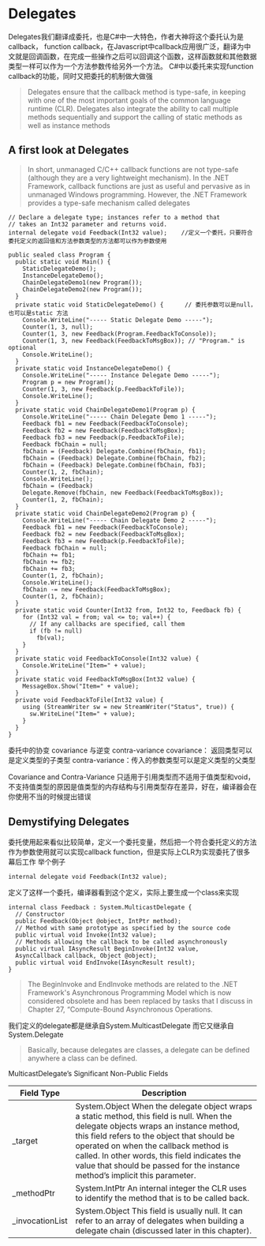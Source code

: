 # Delegates

Delegates我们翻译成委托，也是C#中一大特色，作者大神将这个委托认为是callback， function callback，在Javascript中callback应用很广泛，翻译为中文就是回调函数，在完成一些操作之后可以回调这个函数，这样函数就和其他数据类型一样可以作为一个方法参数传给另外一个方法。
C#中以委托来实现function callback的功能，同时又把委托的机制做大做强
>Delegates ensure that the callback method is type-safe, in keeping with one of the most important goals of the common language runtime (CLR).
Delegates also integrate the ability to call multiple methods sequentially and support the calling of static methods as well as instance methods

## A first look at Delegates
> In short, unmanaged C/C++ callback functions are not type-safe (although they are a very lightweight mechanism).
In the .NET Framework, callback functions are just as useful and pervasive as in unmanaged Windows programming. However, the .NET Framework provides a type-safe mechanism called delegates

```
// Declare a delegate type; instances refer to a method that
// takes an Int32 parameter and returns void.
internal delegate void Feedback(Int32 value);    //定义一个委托，只要符合委托定义的返回值和方法参数类型的方法都可以作为参数使用

public sealed class Program {
  public static void Main() {
    StaticDelegateDemo();
    InstanceDelegateDemo();
    ChainDelegateDemo1(new Program());
    ChainDelegateDemo2(new Program());
  }
  private static void StaticDelegateDemo() {      // 委托参数可以是null，也可以是static 方法
    Console.WriteLine("----- Static Delegate Demo -----");
    Counter(1, 3, null);
    Counter(1, 3, new Feedback(Program.FeedbackToConsole));
    Counter(1, 3, new Feedback(FeedbackToMsgBox)); // "Program." is optional
    Console.WriteLine();
  }
  private static void InstanceDelegateDemo() {
    Console.WriteLine("----- Instance Delegate Demo -----");
    Program p = new Program();
    Counter(1, 3, new Feedback(p.FeedbackToFile));
    Console.WriteLine();
  }
  private static void ChainDelegateDemo1(Program p) {
    Console.WriteLine("----- Chain Delegate Demo 1 -----");
    Feedback fb1 = new Feedback(FeedbackToConsole);
    Feedback fb2 = new Feedback(FeedbackToMsgBox);
    Feedback fb3 = new Feedback(p.FeedbackToFile);
    Feedback fbChain = null;
    fbChain = (Feedback) Delegate.Combine(fbChain, fb1);
    fbChain = (Feedback) Delegate.Combine(fbChain, fb2);
    fbChain = (Feedback) Delegate.Combine(fbChain, fb3);
    Counter(1, 2, fbChain);
    Console.WriteLine();
    fbChain = (Feedback)
    Delegate.Remove(fbChain, new Feedback(FeedbackToMsgBox));
    Counter(1, 2, fbChain);
  }
  private static void ChainDelegateDemo2(Program p) {
    Console.WriteLine("----- Chain Delegate Demo 2 -----");
    Feedback fb1 = new Feedback(FeedbackToConsole);
    Feedback fb2 = new Feedback(FeedbackToMsgBox);
    Feedback fb3 = new Feedback(p.FeedbackToFile);
    Feedback fbChain = null;
    fbChain += fb1;
    fbChain += fb2;
    fbChain += fb3;
    Counter(1, 2, fbChain);
    Console.WriteLine();
    fbChain -= new Feedback(FeedbackToMsgBox);
    Counter(1, 2, fbChain);
  }
  private static void Counter(Int32 from, Int32 to, Feedback fb) {
    for (Int32 val = from; val <= to; val++) {
      // If any callbacks are specified, call them
      if (fb != null)
        fb(val);
    }
  }
  private static void FeedbackToConsole(Int32 value) {
    Console.WriteLine("Item=" + value);
  }
  private static void FeedbackToMsgBox(Int32 value) {
    MessageBox.Show("Item=" + value);
  }
  private void FeedbackToFile(Int32 value) {
    using (StreamWriter sw = new StreamWriter("Status", true)) {
      sw.WriteLine("Item=" + value);
    }
  }
}
```
委托中的协变 covariance 与逆变 contra-variance
covariance： 返回类型可以是定义类型的子类型
contra-variance：传入的参数类型可以是定义类型的父类型

Covariance and Contra-Variance  只适用于引用类型而不适用于值类型和void，不支持值类型的原因是值类型的内存结构与引用类型存在差异，好在，编译器会在你使用不当的时候提出错误

## Demystifying Delegates

委托使用起来看似比较简单，定义一个委托变量，然后把一个符合委托定义的方法作为参数使用就可以实现callback function，但是实际上CLR为实现委托了很多幕后工作
举个例子
```
internal delegate void Feedback(Int32 value);
```
定义了这样一个委托，编译器看到这个定义，实际上要生成一个class来实现
```
internal class Feedback : System.MulticastDelegate {
  // Constructor
  public Feedback(Object @object, IntPtr method);
  // Method with same prototype as specified by the source code
  public virtual void Invoke(Int32 value);
  // Methods allowing the callback to be called asynchronously
  public virtual IAsyncResult BeginInvoke(Int32 value,
  AsyncCallback callback, Object @object);
  public virtual void EndInvoke(IAsyncResult result);
}
```
> The BeginInvoke and EndInvoke methods are related to the .NET Framework's Asynchronous Programming Model which is now considered obsolete and has been replaced by tasks that I discuss in Chapter 27, “Compute-Bound Asynchronous Operations.

我们定义的delegate都是继承自System.MulticastDelegate 而它又继承自 System.Delegate

>Basically, because delegates are classes, a delegate can be defined anywhere a class can be defined.

MulticastDelegate’s Significant Non-Public Fields

Field Type | Description
-----------------|-----------
\_target | System.Object When the delegate object wraps a static method, this field is null. When the delegate objects wraps an instance method, this field refers to the object that should be operated on when the callback method is called. In other words, this field indicates the value that should be passed for the instance method’s implicit this parameter.
\_methodPtr |System.IntPtr An internal integer the CLR uses to identify the method that is to be called back.
\_invocationList | System.Object This field is usually null. It can refer to an array of delegates when building a delegate chain (discussed later in this chapter).
